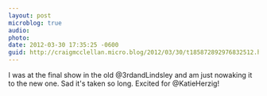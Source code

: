 ```yaml
---
layout: post
microblog: true
audio: 
photo: 
date: 2012-03-30 17:35:25 -0600
guid: http://craigmcclellan.micro.blog/2012/03/30/t185872892976832512.html
---
```

I was at the final show in the old @3rdandLindsley and am just nowaking it to the new one. Sad it's taken so long. Excited for @KatieHerzig!
